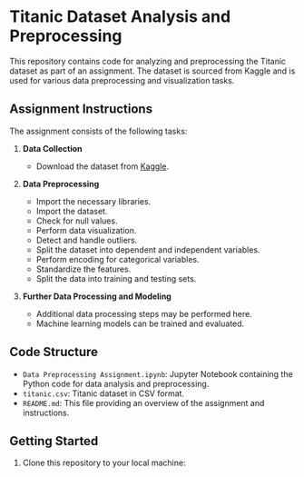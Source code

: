 # Titanic Dataset Analysis and Preprocessing

This repository contains code for analyzing and preprocessing the Titanic dataset as part of an assignment. The dataset is sourced from Kaggle and is used for various data preprocessing and visualization tasks.

## Assignment Instructions

The assignment consists of the following tasks:

1. **Data Collection**
   - Download the dataset from [Kaggle](https://www.kaggle.com/datasets/yasserh/titanic-datase).

2. **Data Preprocessing**
   - Import the necessary libraries.
   - Import the dataset.
   - Check for null values.
   - Perform data visualization.
   - Detect and handle outliers.
   - Split the dataset into dependent and independent variables.
   - Perform encoding for categorical variables.
   - Standardize the features.
   - Split the data into training and testing sets.

3. **Further Data Processing and Modeling**
   - Additional data processing steps may be performed here.
   - Machine learning models can be trained and evaluated.

## Code Structure

- `Data Preprocessing Assignment.ipynb`: Jupyter Notebook containing the Python code for data analysis and preprocessing.
- `titanic.csv`: Titanic dataset in CSV format.
- `README.md`: This file providing an overview of the assignment and instructions.

## Getting Started

1. Clone this repository to your local machine:

